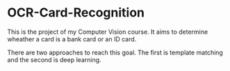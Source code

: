 # OCR-Card-Recognition

This is the project of my Computer Vision course. It aims to determine wheather a card is a bank card or an ID card. 

There are two approaches to reach this goal. The first is template matching and the second is deep learning. 
